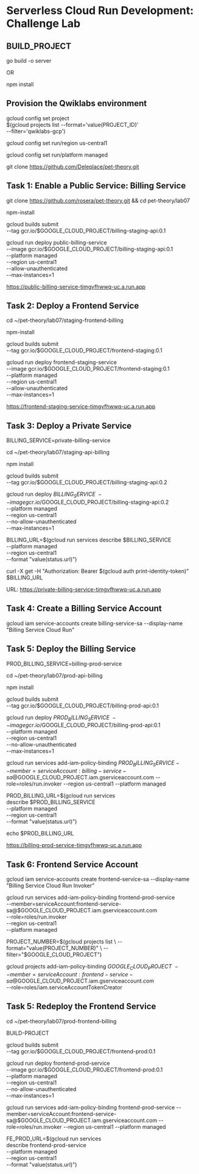 #  Serverless Cloud Run Development: Challenge Lab 

## BUILD_PROJECT

go build -o server

OR

npm install



## Provision the Qwiklabs environment

gcloud config set project \
  $(gcloud projects list --format='value(PROJECT_ID)' \
  --filter='qwiklabs-gcp')

gcloud config set run/region us-central1

gcloud config set run/platform managed

git clone https://github.com/Deleplace/pet-theory.git


## Task 1: Enable a Public Service: Billing Service


git clone https://github.com/rosera/pet-theory.git && cd pet-theory/lab07

npm-install



gcloud builds submit \
  --tag gcr.io/$GOOGLE_CLOUD_PROJECT/billing-staging-api:0.1


gcloud run deploy public-billing-service \
  --image gcr.io/$GOOGLE_CLOUD_PROJECT/billing-staging-api:0.1 \
  --platform managed \
  --region us-central1 \
  --allow-unauthenticated \
  --max-instances=1

https://public-billing-service-timgvfhwwq-uc.a.run.app

## Task 2: Deploy a Frontend Service

cd ~/pet-theory/lab07/staging-frontend-billing

npm-install

gcloud builds submit \
  --tag gcr.io/$GOOGLE_CLOUD_PROJECT/frontend-staging:0.1


gcloud run deploy frontend-staging-service \
  --image gcr.io/$GOOGLE_CLOUD_PROJECT/frontend-staging:0.1 \
  --platform managed \
  --region us-central1 \
  --allow-unauthenticated \
  --max-instances=1

https://frontend-staging-service-timgvfhwwq-uc.a.run.app

## Task 3: Deploy a Private Service

BILLING_SERVICE=private-billing-service

cd ~/pet-theory/lab07/staging-api-billing

npm install

gcloud builds submit \
  --tag gcr.io/$GOOGLE_CLOUD_PROJECT/billing-staging-api:0.2


gcloud run deploy $BILLING_SERVICE \
  --image gcr.io/$GOOGLE_CLOUD_PROJECT/billing-staging-api:0.2 \
  --platform managed \
  --region us-central1 \
  --no-allow-unauthenticated \
  --max-instances=1


BILLING_URL=$(gcloud run services describe $BILLING_SERVICE \
  --platform managed \
  --region us-central1 \
  --format "value(status.url)")


curl -X get -H "Authorization: Bearer $(gcloud auth print-identity-token)" $BILLING_URL


URL: https://private-billing-service-timgvfhwwq-uc.a.run.app

## Task 4: Create a Billing Service Account

gcloud iam service-accounts create billing-service-sa --display-name "Billing Service Cloud Run"


## Task 5: Deploy the Billing Service

PROD_BILLING_SERVICE=billing-prod-service

cd ~/pet-theory/lab07/prod-api-billing

npm install

gcloud builds submit \
  --tag gcr.io/$GOOGLE_CLOUD_PROJECT/billing-prod-api:0.1


gcloud run deploy $PROD_BILLING_SERVICE \
  --image gcr.io/$GOOGLE_CLOUD_PROJECT/billing-prod-api:0.1 \
  --platform managed \
  --region us-central1 \
  --no-allow-unauthenticated \
  --max-instances=1


gcloud run services add-iam-policy-binding $PROD_BILLING_SERVICE --member=serviceAccount:billing-service-sa@$GOOGLE_CLOUD_PROJECT.iam.gserviceaccount.com --role=roles/run.invoker --region us-central1 --platform managed


PROD_BILLING_URL=$(gcloud run services \
  describe $PROD_BILLING_SERVICE \
  --platform managed \
  --region us-central1 \
  --format "value(status.url)")


echo $PROD_BILLING_URL


https://billing-prod-service-timgvfhwwq-uc.a.run.app

## Task 6: Frontend Service Account


gcloud iam service-accounts create frontend-service-sa --display-name "Billing Service Cloud Run Invoker"

gcloud run services add-iam-policy-binding frontend-prod-service \
  --member=serviceAccount:frontend-service-sa@$GOOGLE_CLOUD_PROJECT.iam.gserviceaccount.com \
  --role=roles/run.invoker \
  --region us-central1 \
  --platform managed

PROJECT_NUMBER=$(gcloud projects list \
 --format="value(PROJECT_NUMBER)" \
 --filter="$GOOGLE_CLOUD_PROJECT")

gcloud projects add-iam-policy-binding $GOOGLE_CLOUD_PROJECT \
  --member=serviceAccount:frontend-service-sa@$GOOGLE_CLOUD_PROJECT.iam.gserviceaccount.com \
  --role=roles/iam.serviceAccountTokenCreator


## Task 5: Redeploy the Frontend Service


cd ~/pet-theory/lab07/prod-frontend-billing

BUILD-PROJECT

gcloud builds submit \
  --tag gcr.io/$GOOGLE_CLOUD_PROJECT/frontend-prod:0.1


gcloud run deploy frontend-prod-service \
  --image gcr.io/$GOOGLE_CLOUD_PROJECT/frontend-prod:0.1 \
  --platform managed \
  --region us-central1 \
  --no-allow-unauthenticated \
  --max-instances=1


gcloud run services add-iam-policy-binding frontend-prod-service --member=serviceAccount:frontend-service-sa@$GOOGLE_CLOUD_PROJECT.iam.gserviceaccount.com --role=roles/run.invoker --region us-central1 --platform managed


FE_PROD_URL=$(gcloud run services \
  describe frontend-prod-service \
  --platform managed \
  --region us-central1 \
  --format "value(status.url)")